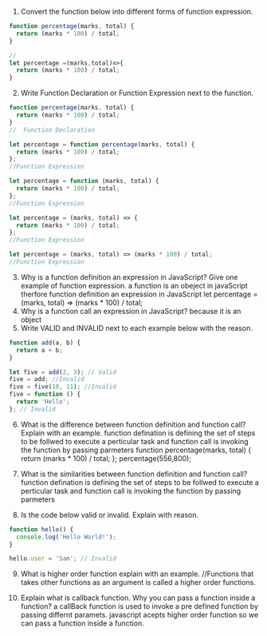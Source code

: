 1. Convert the function below into different forms of function expression.

```js
function percentage(marks, total) {
  return (marks * 100) / total;
}

// 
let percentage =(marks,total)=>{
  return (marks * 100) / total; 
}
```

2. Write Function Declaration or Function Expression next to the function.

```js
function percentage(marks, total) {
  return (marks * 100) / total;
}
//  Function Declaration
```

```js
let percentage = function percentage(marks, total) {
  return (marks * 100) / total;
};
//Function Expression
```

```js
let percentage = function (marks, total) {
  return (marks * 100) / total;
};
//Function Expression
```

```js
let percentage = (marks, total) => {
  return (marks * 100) / total;
};
//Function Expression
```

```js
let percentage = (marks, total) => (marks * 100) / total;
//Function Expression
```

3. Why is a function definition an expression in JavaScript? Give one example of function expression.
a function is an obeject in javaScript therfore function definition an expression in JavaScript
let percentage = (marks, total) => (marks * 100) / total;
4. Why is a function call an expression in JavaScript?
because it is an object 
5. Write VALID and INVALID next to each example below with the reason.

```js
function add(a, b) {
  return a + b;
}

let five = add(2, 3); // Valid
five = add; //Invalid
five = five(10, 11); //Invalid
five = function () {
  return 'Hello';
}; // Invalid
```

6. What is the difference between function definition and function call? Explain with an example.
function defination is defining the set of steps to be follwed to execute a perticular task
and function call is invoking the function by passing parmeters
function percentage(marks, total) {
  return (marks * 100) / total;
};
percentage(556,800);

7. What is the similarities between function definition and function call?
function defination is defining the set of steps to be follwed to execute a perticular task
and function call is invoking the function by passing parmeters
8. Is the code below valid or invalid. Explain with reason.

```js
function hello() {
  console.log('Hello World!');
}

hello.user = 'Sam'; // Invalid
```

9. What is higher order function explain with an example.
//Functions that takes other functions as an argument is called a higher order functions.

10. Explain what is callback function. Why you can pass a function inside a function?
a callBack function is used to invoke a pre defined function  by passing differnt paramets.
javascript acepts higher order function so we can pass a function inside a function.